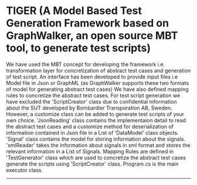 # TIGER (A Model Based Test Generation Framework based on GraphWalker, an open source MBT tool, to generate test scripts)
We have used the MBT concept for developing the framework i.e. transformation layer for concretization of abstract test cases and generation of test script.
An interface has been developed to provide input files i.e Model file in Json or GraphML (as GraphWalker supports these two formats of model for generating abstract test cases)
We have also defined mapping rules to concretize the abstract test cases. For test script generation we have excluded the 'ScriptCreator' class due to confidential information about the SUT developed by Bombardier Transporation AB, Sweden. However, a customize class can be added to generate test scripts of your own choice.
'JsonReading' class contains the implementaion detail to read the abstract test cases and a customize method for deserialization of information contained in Json file in a List of 'DataModel' class objects.
'Signal' class contains the model for storing information about the signals.
'xmlReader' takes the information about signals in xml format and stores the relevant information in a List of Signals.
Mapping Rules are defined in 'TestGenerator' class which are used to concretize the abstract test cases generate the scripts using 'ScriptCreator' class.
Program.cs is the main executor class.

_______________________________________________________________________________________________________________________________________________________________________________
